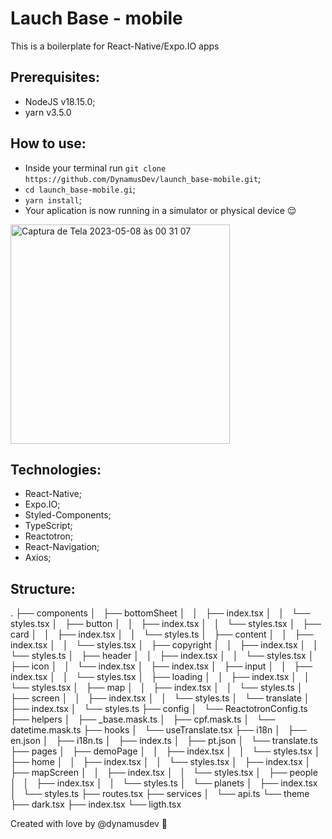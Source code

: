 # Lauch Base - mobile

This is a boilerplate for React-Native/Expo.IO apps

## Prerequisites:
- NodeJS v18.15.0;
- yarn v3.5.0

## How to use:
- Inside your terminal run `git clone https://github.com/DynamusDev/launch_base-mobile.git`;
- `cd launch_base-mobile.gi`;
- `yarn install`;
- Your aplication is now running in a simulator or physical device 😌


<img width="351" alt="Captura de Tela 2023-05-08 às 00 31 07" src="https://user-images.githubusercontent.com/42348970/236727775-bf2cca25-2e75-45e2-a1ad-be0480a56f82.png">

## Technologies:
- React-Native;
- Expo.IO;
- Styled-Components;
- TypeScript;
- Reactotron;
- React-Navigation;
- Axios;

## Structure:
.
├── components
│   ├── bottomSheet
│   │   ├── index.tsx
│   │   └── styles.tsx
│   ├── button
│   │   ├── index.tsx
│   │   └── styles.tsx
│   ├── card
│   │   ├── index.tsx
│   │   └── styles.ts
│   ├── content
│   │   ├── index.tsx
│   │   └── styles.tsx
│   ├── copyright
│   │   ├── index.tsx
│   │   └── styles.ts
│   ├── header
│   │   ├── index.tsx
│   │   └── styles.tsx
│   ├── icon
│   │   └── index.tsx
│   ├── index.tsx
│   ├── input
│   │   ├── index.tsx
│   │   └── styles.tsx
│   ├── loading
│   │   ├── index.tsx
│   │   └── styles.tsx
│   ├── map
│   │   ├── index.tsx
│   │   └── styles.ts
│   ├── screen
│   │   ├── index.tsx
│   │   └── styles.ts
│   └── translate
│       ├── index.tsx
│       └── styles.ts
├── config
│   └── ReactotronConfig.ts
├── helpers
│   ├── _base.mask.ts
│   ├── cpf.mask.ts
│   └── datetime.mask.ts
├── hooks
│   └── useTranslate.tsx
├── i18n
│   ├── en.json
│   ├── i18n.ts
│   ├── index.ts
│   ├── pt.json
│   └── translate.ts
├── pages
│   ├── demoPage
│   │   ├── index.tsx
│   │   └── styles.tsx
│   ├── home
│   │   ├── index.tsx
│   │   └── styles.tsx
│   ├── index.tsx
│   ├── mapScreen
│   │   ├── index.tsx
│   │   └── styles.tsx
│   ├── people
│   │   ├── index.tsx
│   │   └── styles.ts
│   └── planets
│       ├── index.tsx
│       └── styles.ts
├── routes.tsx
├── services
│   └── api.ts
└── theme
    ├── dark.tsx
    ├── index.tsx
    └── ligth.tsx


Created with love by @dynamusdev 🦖
